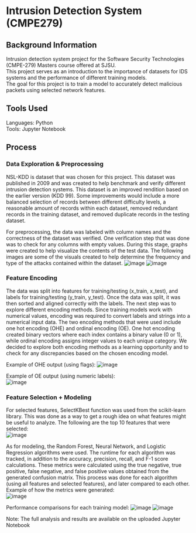 # Intrusion Detection System (CMPE279)
## Background Information
Intrusion detection system project for the Software Security Technologies (CMPE-279) Masters course offered at SJSU.<br>
This project serves as an introduction to the importance of datasets for IDS systems and the performance of different training models.<br>
The goal for this project is to train a model to accurately detect malicious packets using selected network features. 

## Tools Used
Languages: Python<br>
Tools: Jupyter Notebook<br>

## Process

### Data Exploration & Preprocessing
NSL-KDD is dataset that was chosen for this project. This dataset was published in 2009 and was created to help benchmark and verify
different intrusion detection systems. This dataset is an improved rendition based on the earlier version (KDD 99). Some improvements would include
a more balanced selection of records between different difficulty levels, a reasonable amount of records within each dataset, removed redundant records
in the training dataset, and removed duplicate records in the testing dataset.

For preprocessing, the data was labeled with column names and the correctness of the dataset was verified. One verification step that was done was to 
check for any columns with empty values. During this stage, graphs were created to help visualize the contents of the test data. 
The following images are some of the visuals created to help determine the frequency and type of the attacks contained within the dataset.
![image](https://github.com/user-attachments/assets/143680fb-c3f4-4293-bab2-a91e539e11c0)
![image](https://github.com/user-attachments/assets/860d2a3d-83e1-4dfc-9c7e-f6660cb34367)

### Feature Encoding
The data was split into features for training/testing (x_train, x_test), and labels for training/testing (y_train, y_test). Once the data was split,
it was then sorted and aligned correctly with the labels. The next step was to explore different encoding methods. Since training models work with numerical values, 
encoding was required to convert labels and strings into a numerical input data. The two encoding methods that were used include one hot encoding (OHE) and ordinal encoding (OE).
One hot encoding created binary vectors where each index contains a binary value (0 or 1), while ordinal encoding assigns integer values to each unique category. We decided to 
explore both encoding methods as a learning opportunity and to check for any discrepancies based on the chosen encoding model.

Example of OHE output (using flags):
![image](https://github.com/user-attachments/assets/f0f11e46-b245-4958-9106-5caf7eb3c4f7) 

Example of OE output (using numeric labels): <br>
![image](https://github.com/user-attachments/assets/c4c96a61-26c8-4257-ba8a-793cfcb32328)

### Feature Selection + Modeling
For selected features, SelectKBest function was used from the scikit-learn library. This was done as a way to get a rough idea on what features might be useful to analyze. The following
are the top 10 features that were selected:<br>
![image](https://github.com/user-attachments/assets/ce419f1d-6a16-41c0-866c-a80d514b249c)

As for modeling, the Random Forest, Neural Network, and Logistic Regression algorithms were used. The runtime for each algorithm was tracked, in addition to the accuracy, precision, recall,
and F-1 score calculations. These metrics were calculated using the true negative, true positive, false negative, and false positive values obtained from the generated confusion matrix. This process was done 
for each algorithm (using all features and selected features), and later compared to each other.
Example of how the metrics were generated:<br>
![image](https://github.com/user-attachments/assets/53d6c3d5-05e7-427f-b2bb-f4b31ee250a1)

Performance comparisons for each training model:
![image](https://github.com/user-attachments/assets/d7457807-3de9-4347-bc69-e1065ea8ffdc)
![image](https://github.com/user-attachments/assets/3279f5ca-5bc2-48f3-801a-fe5c0e9368f5)

Note: The full analysis and results are available on the uploaded Jupyter Notebook
